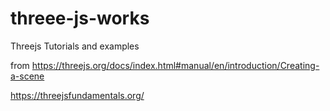 # threee-js-works

Threejs Tutorials and examples

from https://threejs.org/docs/index.html#manual/en/introduction/Creating-a-scene

https://threejsfundamentals.org/
